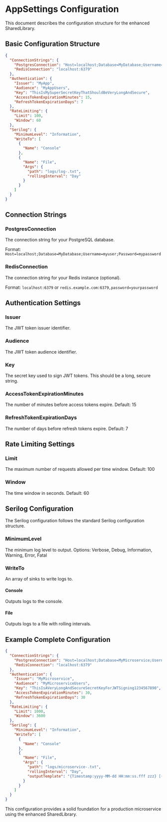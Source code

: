 # AppSettings Configuration

This document describes the configuration structure for the enhanced SharedLibrary.

## Basic Configuration Structure

```json
{
  "ConnectionStrings": {
    "PostgresConnection": "Host=localhost;Database=MyDatabase;Username=myuser;Password=mypassword",
    "RedisConnection": "localhost:6379"
  },
  "Authentication": {
    "Issuer": "MyApp",
    "Audience": "MyAppUsers",
    "Key": "ThisIsMySuperSecretKeyThatShouldBeVeryLongAndSecure",
    "AccessTokenExpirationMinutes": 15,
    "RefreshTokenExpirationDays": 7
  },
  "RateLimiting": {
    "Limit": 100,
    "Window": 60
  },
  "Serilog": {
    "MinimumLevel": "Information",
    "WriteTo": [
      {
        "Name": "Console"
      },
      {
        "Name": "File",
        "Args": {
          "path": "logs/log-.txt",
          "rollingInterval": "Day"
        }
      }
    ]
  }
}
```

## Connection Strings

### PostgresConnection
The connection string for your PostgreSQL database.

Format: `Host=localhost;Database=MyDatabase;Username=myuser;Password=mypassword`

### RedisConnection
The connection string for your Redis instance (optional).

Format: `localhost:6379` or `redis.example.com:6379,password=yourpassword`

## Authentication Settings

### Issuer
The JWT token issuer identifier.

### Audience
The JWT token audience identifier.

### Key
The secret key used to sign JWT tokens. This should be a long, secure string.

### AccessTokenExpirationMinutes
The number of minutes before access tokens expire. Default: 15

### RefreshTokenExpirationDays
The number of days before refresh tokens expire. Default: 7

## Rate Limiting Settings

### Limit
The maximum number of requests allowed per time window. Default: 100

### Window
The time window in seconds. Default: 60

## Serilog Configuration

The Serilog configuration follows the standard Serilog configuration structure.

### MinimumLevel
The minimum log level to output. Options: Verbose, Debug, Information, Warning, Error, Fatal

### WriteTo
An array of sinks to write logs to.

#### Console
Outputs logs to the console.

#### File
Outputs logs to a file with rolling intervals.

## Example Complete Configuration

```json
{
  "ConnectionStrings": {
    "PostgresConnection": "Host=localhost;Database=MyMicroservice;Username=postgres;Password=postgres",
    "RedisConnection": "localhost:6379"
  },
  "Authentication": {
    "Issuer": "MyMicroservice",
    "Audience": "MyMicroserviceUsers",
    "Key": "ThisIsAVeryLongAndSecureSecretKeyForJWTSigning1234567890",
    "AccessTokenExpirationMinutes": 30,
    "RefreshTokenExpirationDays": 30
  },
  "RateLimiting": {
    "Limit": 1000,
    "Window": 3600
  },
  "Serilog": {
    "MinimumLevel": "Information",
    "WriteTo": [
      {
        "Name": "Console"
      },
      {
        "Name": "File",
        "Args": {
          "path": "logs/microservice-.txt",
          "rollingInterval": "Day",
          "outputTemplate": "{Timestamp:yyyy-MM-dd HH:mm:ss.fff zzz} [{Level:u3}] {Message:lj} CorrelationId: {CorrelationId} UserId: {UserId} {NewLine}{Exception}"
        }
      }
    ]
  }
}
```

This configuration provides a solid foundation for a production microservice using the enhanced SharedLibrary.